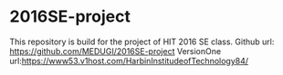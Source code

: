 # 2016SE-project
This repository is build for the project of HIT 2016 SE class.
Github url: https://github.com/MEDUGI/2016SE-project
VersionOne url:https://www53.v1host.com/HarbinInstitudeofTechnology84/